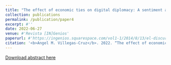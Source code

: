 ```yaml
---
title: "The effect of economic ties on digital diplomacy: A sentiment analysis of the Twitter accounts of Chinese diplomatic mission"
collection: publications
permalink: /publication/paper4
excerpt: #''
date: 2022-06-27
venue: #'Revista [IN]Genios'
paperurl: #'https://ingenios.squarespace.com/vol1-1/2014/8/13/el-discurso-de-la-iglesia-protestante-en-torno-a-la-segunda-guerra-mundial-en-la-revista-puerto-rico-evanglico-1940-1945'
citation: '<b>Angel M. Villegas-Cruz</b>. 2022. “The effect of economic ties on digital diplomacy: A sentiment analysis of the Twitter accounts of Chinese diplomatic mission.” Working Paper.'
---
```

[Download abstract here](https://github.com/AngelVillegasCruz/AngelVillegasCruz.github.io/blob/master/files/Maabstract.pdf)
